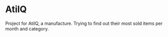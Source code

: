 # AtilQ
Project for AtilQ, a manufacture. Trying to find out their most sold items per month and category.
